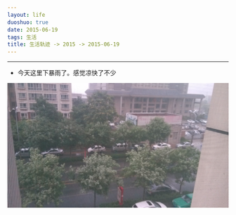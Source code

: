 ```yaml
---
layout: life
duoshuo: true
date: 2015-06-19
tags: 生活
title: 生活轨迹 -> 2015 -> 2015-06-19
---
```


*******

* 今天这里下暴雨了。感觉凉快了不少

![dabaoyu](/life/2015/2015res/2015-06-19.jpg)

